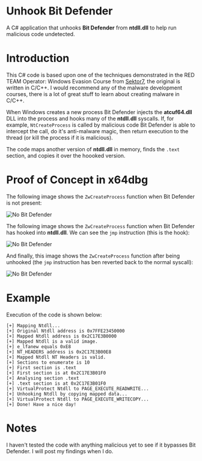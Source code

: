 # Unhook Bit Defender
A C# application that unhooks **Bit Defender** from **ntdll.dll** to help run malicious code undetected.

# Introduction
This C# code is based upon one of the techniques demonstrated in the RED TEAM Operator: Windows Evasion Course from [Sektor7](https://institute.sektor7.net), the original is written in C/C++. I would recommend any of the malware development courses, there is a lot of great stuff to learn about creating malware in C/C++.

When Windows creates a new process Bit Defender injects the **atcuf64.dll** DLL into the process and hooks many of the **ntdll.dll** syscalls. If, for example, `NtCreateProcess` is called by malicious code Bit Defender is able to intercept the call, do it's anti-malware magic, then return execution to the thread (or kill the process if it is malicious).

The code maps another version of **ntdll.dll** in memory, finds the `.text` section, and copies it over the hoooked version.

# Proof of Concept in x64dbg

The following image shows the `ZwCreateProcess` function when Bit Defender is not present:

![No Bit Defender](https://github.com/plackyhacker/UnhookBitDefender/blob/main/NoBitDef.png?raw=true)


The following image shows the `ZwCreateProcess` function when Bit Defender has hooked into **ntdll.dll**. We can see the `jmp` instruction (this is the hook):

![No Bit Defender](https://github.com/plackyhacker/UnhookBitDefender/blob/main/BitDefHooks.png?raw=true)


And finally, this image shows the `ZwCreateProcess` function after being unhooked (the `jmp` instruction has ben reverted back to the normal syscall):

![No Bit Defender](https://github.com/plackyhacker/UnhookBitDefender/blob/main/BitDefUnhooked.png?raw=true)


# Example
 
Execution of the code is shown below:

```
[+] Mapping Ntdll...
[+] Original Ntdll address is 0x7FFE23450000
[+] Mapped Ntdll address is 0x2C17E3B0000
[+] Mapped Ntdll is a valid image.
[+] e_lfanew equals 0xE8
[+] NT_HEADERS address is 0x2C17E3B00E8
[+] Mapped Ntdll NT Headers is valid.
[+] Sections to enumerate is 10
[+] First section is .text
[+] First section is at 0x2C17E3B01F0
[+] Analysing section .text
[+] .text section is at 0x2C17E3B01F0
[+] VirtualProtect Ntdll to PAGE_EXECUTE_READWRITE...
[+] Unhooking Ntdll by copying mapped data...
[+] VirtualProtect Ntdll to PAGE_EXECUTE_WRITECOPY...
[+] Done! Have a nice day!
```

# Notes
I haven't tested the code with anything malicious yet to see if it bypasses Bit Defender. I will post my findings when I do.
